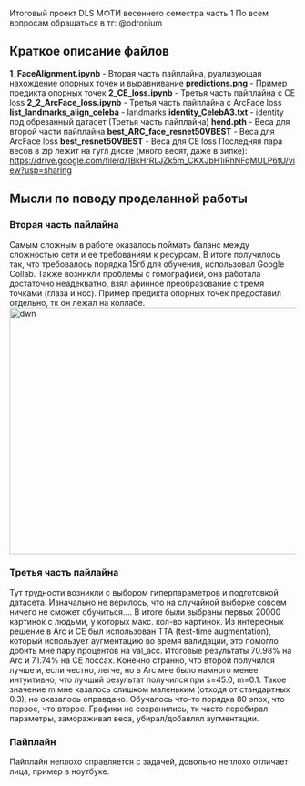 Итоговый проект DLS МФТИ весеннего семестра часть 1
По всем вопросам обращаться в тг: @odronium

## Краткое описание файлов
**1_FaceAlignment.ipynb** - Вторая часть пайплайна, руализующая нахождение опорных точек и выравнивание
**predictions.png** - Пример предикта опорных точек
**2_CE_loss.ipynb** - Третья часть пайплайна с СЕ loss
**2_2_ArcFace_loss.ipynb** - Третья часть пайплайна с ArcFace loss
**list_landmarks_align_celeba** - landmarks
**identity_CelebA3.txt** - identity под обрезанный датасет (Третья часть пайплайна)
**hend.pth** - Веса для второй части пайплайна
**best_ARC_face_resnet50VBEST** - Веса для ArcFace loss 
**best_resnet50VBEST** - Веса для СЕ loss
Последняя пара весов в zip лежит на гугл диске (много весят, даже в зипке): https://drive.google.com/file/d/1BkHrRLJZk5m_CKXJbH1iRhNFqMULP6tU/view?usp=sharing

## Мысли по поводу проделанной работы
### Вторая часть пайлайна
Самым сложным в работе оказалось поймать баланс между сложностью сети и ее требованиям к ресурсам. В итоге получилось так, что требовалось порядка 15гб для обучения, использовал Google Collab. Также возникли проблемы с гомографией, она работала достаточно неадекватно, взял афинное преобразование с тремя точками (глаза и нос). Пример предикта опорных точек предоставил отдельно, тк он лежал на коллабе. 
<img width="1182" height="433" alt="dwn" src="https://github.com/user-attachments/assets/e9136853-4987-476e-a531-9fb62e7619d5" />
### Третья часть пайлайна
Тут трудности возникли с выбором гиперпараметров и подготовкой датасета. Изначально не верилось, что на случайной выборке совсем ничего не сможет обучиться.... В итоге были выбраны первых 20000 картинок с людьми, у которых макс. кол-во картинок. Из интересных решение в Arc и CE был использован TTA (test-time augmentation), который использует аугментацию во время валидации, это помогло добить мне пару процентов на val_acc. Итоговые результаты 70.98% на Arc и 71.74% на CE лоссах. Конечно странно, что второй получился лучше и, если честно, легче, но в Arc мне было намного менее интуитивно, что лучший результат получился при s=45.0, m=0.1. Такое значение m мне казалось слишком маленьким (отходя от стандартных 0.3), но оказалось оправдано. Обучалось что-то порядка 80 эпох, что первое, что второе. Графики не сохранились, тк часто перебирал параметры, замораживал веса, убирал/добавлял аугментации. 
### Пайплайн
Пайплайн неплохо справляется с задачей, довольно неплохо отличает лица, пример в ноутбуке.
